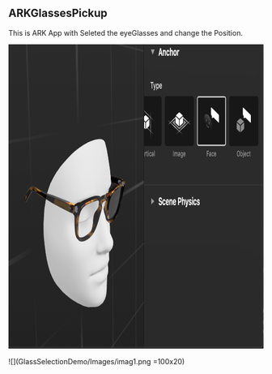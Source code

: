 ## ARKGlassesPickup
This is ARK App with Seleted the eyeGlasses and change the Position.

<img src="GlassSelectionDemo/Images/imag1.png" alt="Your image title" width="600" height="600" />

![](GlassSelectionDemo/Images/imag1.png =100x20)





